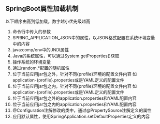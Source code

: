 ## SpringBoot属性加载机制

以下顺序由高到低加载，数字越小优先级越高

1. 命令行中传入的参数
2. SPRING_APPLICATION_JSON中的属性，以JSON格式配置在系统环境变量中的内容
3. java:comp/env中的JNDI属性
4. Java的系统属性，可以通过System.getProperties()获取
5. 操作系统的环境变量
6. 通过random.*配置的随机属性
7. 位于当前应用jar包之外，针对不同{profile}环境的配置文件内容
    如application-{profile}.properties或是YAML定义的配置文件
8. 位于当前应用jar包之内，针对不同{profile}环境的配置文件内容
   如application-{profile}.properties或是YAML定义的配置文件
9. 位于当前应用jar包之外的application.properties和YAML配置内容   
10. 位于当前应用jar包之内的application.properties和YAML配置内容
11. @Configuration注解修改的类中，通过@PropertySource注解定义的属性
12. 应用默认属性，使用SpringApplication.setDefaultProperties定义的内容